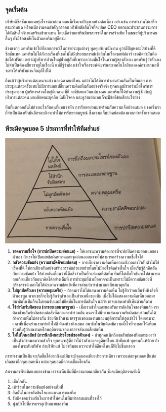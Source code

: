 ## จุดเริ่มต้น

บริษัทดีซิสชั่นเทคเคยรุ่งโรจน์มาก่อน ตอนนี้เริ่มเจอปัญหาอย่างต่อเนื่อง อย่างเช่น การทำงานไม่เสร็จตามกำหนด หรือพนักงานคนสำคัญลาออก บริษัทตัดสินใจที่จะปลด CEO ออกและประธานกรรมการได้ตัดสินใจจ้างแคทรินเข้ามาแทน โดยเชื่อว่าแคทรินมีพรสวรรค์ในการสร้างทีม ในขณะที่ผู้บริหารคนอื่นๆ ยังมีข้อสงสัยในตัวแคทรินอยู่ก็ตาม

ช่วงแรกๆ แคทรินเข้าไปสังเกตการณ์ในการประชุมต่างๆ พูดคุยกับพนักงาน ดูว่ามีปัญหาอะไรบ้างที่ดีซิสชั่นเทค แคทรินไม่ได้กังวลเรื่องที่เธอไม่ได้มีประสบการณ์เชิงลึกในเรื่องซอฟต์แวร์ เธอคิดว่ามันคือข้อได้เปรียบ เพราะผู้บริหารส่วนใหญ่ย่ำอยู่กับที่เพราะความมั่นใจในความรู้ของตัวเอง แคทรินรู้ว่าตัวเองไม่จำเป็นต้องเชี่ยวชาญในเรื่องนี้ แต่ก็รู้ว่าต้องเข้าใจเรื่องซอฟต์แวร์และเทคโนโลยีขององค์กรมากพอที่จะทำให้บริษัทผ่านวิกฤติไปได้

ถึงแม้ว่าผู้บริหารแต่ละคนจะเก่ง และฉลาดแค่ไหน แต่ว่าไม่ได้มีการทำงานร่วมกันเป็นทีมเลย การประชุมแต่ละครั้งแทบไม่มีการแลกเปลี่ยนความคิดเห็นกันอย่างจริงจัง ทุกคนดูเฝ้ารอว่าเมื่อไหร่การประชุมจะจบ ผู้บริหารส่วนใหญ่มีเจตนาที่ดี จะมีข้อยกเว้นแค่บางคน แคทรินก็ได้ทำความรู้จักกับผู้บริหารแต่ละคน มองลักษณะบุคลิก นิสัยใจคอ และดูว่าแต่ละคนก็จะมีข้อดีข้อเสียอะไรบ้าง

ทีมที่แตกคอกันไม่ต่างอะไรกับคนที่แขนขาหัก การรักษาย่อมมาพร้อมกับความเจ็บปวดเสมอ บางครั้งเราก็จำเป็นต้องหักมันอีกรอบถึงจะทำให้การรักษาสมบูรณ์ ซึ่งความเจ็บปวดย่อมต้องมากกว่าครั้งแรกเสมอ

## พีระมิดจุดบอด 5 ประการที่ทำให้ทีมย่ำแย่

![5 Dysfunctions Pyramid](images/5-dysfunctions-pyramid.jpg)

1. **ขาดความเชื่อใจ (การปกปิดความอ่อนแอ)** - ให้เอาชนะความต้องการที่จะปกปิดความอ่อนแอของตัวเอง ถ้าเราไม่เปิดเผยข้อผิดพลาดและจุดอ่อนออกมาจะไม่สามารถสร้างความเชื่อใจได้
1. **กลัวความขัดแย้ง (ความสามัคคีจอมปลอม)** - การเก็บงำความคิดเห็นความกังวลเอาไว้กับตัวไม่ใช่เรื่องที่ดี ให้ถกเถียงกันอย่างสร้างสรรค์แล้วแยกย้ายโดยไม่มีอะไรติดค้างในใจ เมื่อเริ่มรู้สึกอึดอัดกับความขัดแย้ง ให้ช่วยกันเตือนว่านี่คือสิ่งจำเป็นที่จะส่งผลดีต่อทีม ทีมที่ไม่เชื่อใจกันจะไม่สามารถถกเถียงเกี่ยวกับแนวคิดได้อย่างเต็มที่ การประชุมที่น่าเบื่ออาจจะเป็นเพราะไม่มีความขัดแย้งที่สร้างสรรค์ และไม่ได้นำเอาความขัดแย้งที่ควรค่าแก่การนำมาถกเถียงมาคุยกัน
1. **ไม่ผูกมัดตัวเอง (ความคลุมเครือ)** - ถ้าคนเราไม่ได้แสดงความคิดเห็น ไม่รู้สึกว่าคนอื่นรับฟังสิ่งที่ตัวเองพูด พวกเขาก็จะไม่รู้สึกว่าตัวเองเป็นส่วนหนึ่งของทีม เมื่อไม่ได้แสดงความคิดเห็นออกมา สมาชิกในทีมก็จะไม่ยอมรับและไม่ยึดมั่นในการตัดสินใจ แม้ว่าเขาจะแสดงท่าทีเห็นด้วยก็ตาม
1. **ไร้สำนึกรับผิดชอบ (การละเลยมาตรฐาน)** - เมื่อเราเข้าใจและยอมรับการตัดสินใจของทีมแล้ว เราต้องช่วยกันรับผิดชอบต่อสิ่งที่ตกลงจะทำร่วมกัน คนเราไม่มีทางแสดงความรับผิดชอบร่วมกันได้ ถ้าความเห็นไม่ตรงกัน ช่วยกันรักษามาตรฐานของผลงานและพฤติกรรมให้สูงเข้าไว้ โดยเฉพาะเวลาที่เพื่อนร่วมงานทำตัวไม่ดี ต้องท้วงติงเสมอ สมาชิกในทีมต้องมีความตั้งใจที่จะบอกให้เพื่อนร่วมทีมรู้ว่าผลงานหรือพฤติกรรมของเขาอาจส่งผลเสียต่อทีม
1. **ไม่ใส่ใจผลลัพธ์ (การนึกถึงผลประโยชน์ของตัวเอง)** - ถ้าทุกคนนึกถึงผลลัพธ์ของทีมและมองว่าเป็นตัวกำหนดความสำเร็จ ทุกคนจะรู้ดีกว่าไม่ว่าตัวเองจะดูดีแค่ไหน ถ้าทีมแพ้ ทุกคนก็แพ้ด้วย ถ้ามองในระดับบริษัท ถ้าบริษัทแย่ ไม่ว่าทีมของเราจะทำได้ดีแค่ไหนก็ฟังไม่ขึ้นหรอก

การทำงานเป็นทีมจะเกิดขึ้นได้ยากถึงแม้ทีมจะมีจุดบอดเพียงประการเดียว เพราะแต่ละจุดบอดเป็นบ่อเกิดของอีกจุดบอดหนึ่ง แต่ละจุดบอดมีความเชื่อมโยงกัน

ถ้าเรามองพีระมิดแบบตรงข้าม เราจะเห็นทีมที่มีความกลมเกลียวกัน ซึ่งจะมีพฤติกรรมดังนี้

1. เชื่อใจกัน
1. เข้าร่วมในความขัดแย้งอย่างเต็มที่
1. ยึดมั่นในการตัดสินใจและแผนการของทีม
1. รับผิดชอบร่วมกันในการทำให้คนในทีมทำตามแผนที่วางไว้
1. พุ่งเป้าไปที่การบรรลุเป้าหมายของทีม
